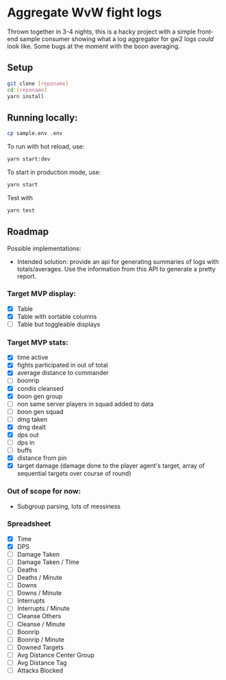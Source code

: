 # Aggregate WvW fight logs

Thrown together in 3-4 nights, this is a hacky project with a simple front-end sample consumer showing what a log aggregator for gw2 logs _could_ look like. Some bugs at the moment with the boon averaging.

## Setup

```bash
git clone [reponame]
cd [reponame]
yarn install
```

## Running locally:

```bash
cp sample.env .env
```

To run with hot reload, use:

```bash
yarn start:dev
```

To start in production mode, use:

```bash
yarn start
```

Test with

```bash
yarn test
```

## Roadmap

Possible implementations:

- Intended solution: provide an api for generating summaries of logs with totals/averages. Use the information from this API to generate a pretty report.

### Target MVP display:

- [x] Table
- [x] Table with sortable columns
- [ ] Table but toggleable displays

### Target MVP stats:

- [x] time active
- [x] fights participated in out of total
- [x] average distance to commander
- [ ] boonrip
- [x] condis cleansed
- [x] boon gen group
- [ ] non same server players in squad added to data
- [ ] boon gen squad
- [ ] dmg taken
- [x] dmg dealt
- [x] dps out
- [ ] dps in
- [ ] buffs
- [x] distance from pin
- [x] target damage (damage done to the player agent's target, array of sequential targets over course of round)

### Out of scope for now:

- Subgroup parsing, lots of messiness

### Spreadsheet

- [x] Time
- [x] DPS
- [ ] Damage Taken
- [ ] Damage Taken / TIme
- [ ] Deaths
- [ ] Deaths / Minute
- [ ] Downs
- [ ] Downs / Minute
- [ ] Interrupts
- [ ] Interrupts / Minute
- [ ] Cleanse Others
- [ ] Cleanse / Minute
- [ ] Boonrip
- [ ] Boonrip / Minute
- [ ] Downed Targets
- [ ] Avg Distance Center Group
- [ ] Avg Distance Tag
- [ ] Attacks Blocked
